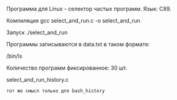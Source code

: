 Программа для Linux - селектор частых программ. Язык: C89.

Компиляция gcc select_and_run.c -o select_and_run

Запуск ./select_and_run

Программы записываются в data.txt в таком формате:

/bin/ls

Количество программ фиксированное: 30 шт.

select_and_run_history.c

    тот же смысл только для bash_history

